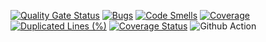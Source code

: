 [![Quality Gate Status](https://sonarcloud.io/api/project_badges/measure?project=saadzafar659_Advanced-TMS&metric=alert_status)](https://sonarcloud.io/summary/new_code?id=saadzafar659_Advanced-TMS) 
[![Bugs](https://sonarcloud.io/api/project_badges/measure?project=saadzafar659_Advanced-TMS&metric=bugs)](https://sonarcloud.io/summary/new_code?id=saadzafar659_Advanced-TMS)
[![Code Smells](https://sonarcloud.io/api/project_badges/measure?project=saadzafar659_Advanced-TMS&metric=code_smells)](https://sonarcloud.io/summary/new_code?id=saadzafar659_Advanced-TMS)
[![Coverage](https://sonarcloud.io/api/project_badges/measure?project=saadzafar659_Advanced-TMS&metric=coverage)](https://sonarcloud.io/summary/new_code?id=saadzafar659_Advanced-TMS)
[![Duplicated Lines (%)](https://sonarcloud.io/api/project_badges/measure?project=saadzafar659_Advanced-TMS&metric=duplicated_lines_density)](https://sonarcloud.io/summary/new_code?id=saadzafar659_Advanced-TMS)
[![Coverage Status](https://coveralls.io/repos/github/saadzafar659/Advanced-TMS/badge.svg?branch=main)](https://coveralls.io/github/saadzafar659/Advanced-TMS?branch=main)
![Github Action](https://github.com/saadzafar659/Advanced-TMS/blob/main/.github/workflows/maven.yml/badge.svg)
